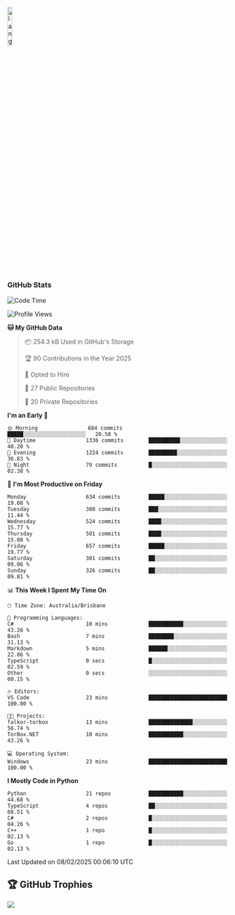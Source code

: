 <p align="left"><img width=15%" src="https://github.com/alansmathew/alansmathew/raw/master/lang.gif" alt="lang image here" /></p>

# <h3 align="left">GitHub Stats</h3>

<!--START_SECTION:waka-->
![Code Time](http://img.shields.io/badge/Code%20Time-556%20hrs%2012%20mins-blue)

![Profile Views](http://img.shields.io/badge/Profile%20Views-0-blue)

**🐱 My GitHub Data** 

> 📦 254.3 kB Used in GitHub's Storage 
 > 
> 🏆 90 Contributions in the Year 2025
 > 
> 💼 Opted to Hire
 > 
> 📜 27 Public Repositories 
 > 
> 🔑 20 Private Repositories 
 > 
**I'm an Early 🐤** 

```text
🌞 Morning                684 commits         █████░░░░░░░░░░░░░░░░░░░░   20.58 % 
🌆 Daytime                1336 commits        ██████████░░░░░░░░░░░░░░░   40.20 % 
🌃 Evening                1224 commits        █████████░░░░░░░░░░░░░░░░   36.83 % 
🌙 Night                  79 commits          █░░░░░░░░░░░░░░░░░░░░░░░░   02.38 % 
```
📅 **I'm Most Productive on Friday** 

```text
Monday                   634 commits         █████░░░░░░░░░░░░░░░░░░░░   19.08 % 
Tuesday                  380 commits         ███░░░░░░░░░░░░░░░░░░░░░░   11.44 % 
Wednesday                524 commits         ████░░░░░░░░░░░░░░░░░░░░░   15.77 % 
Thursday                 501 commits         ████░░░░░░░░░░░░░░░░░░░░░   15.08 % 
Friday                   657 commits         █████░░░░░░░░░░░░░░░░░░░░   19.77 % 
Saturday                 301 commits         ██░░░░░░░░░░░░░░░░░░░░░░░   09.06 % 
Sunday                   326 commits         ██░░░░░░░░░░░░░░░░░░░░░░░   09.81 % 
```


📊 **This Week I Spent My Time On** 

```text
🕑︎ Time Zone: Australia/Brisbane

💬 Programming Languages: 
C#                       10 mins             ███████████░░░░░░░░░░░░░░   43.26 % 
Bash                     7 mins              ████████░░░░░░░░░░░░░░░░░   31.13 % 
Markdown                 5 mins              ██████░░░░░░░░░░░░░░░░░░░   22.86 % 
TypeScript               0 secs              █░░░░░░░░░░░░░░░░░░░░░░░░   02.59 % 
Other                    0 secs              ░░░░░░░░░░░░░░░░░░░░░░░░░   00.15 % 

🔥 Editors: 
VS Code                  23 mins             █████████████████████████   100.00 % 

🐱‍💻 Projects: 
falkor-torbox            13 mins             ██████████████░░░░░░░░░░░   56.74 % 
TorBox.NET               10 mins             ███████████░░░░░░░░░░░░░░   43.26 % 

💻 Operating System: 
Windows                  23 mins             █████████████████████████   100.00 % 
```

**I Mostly Code in Python** 

```text
Python                   21 repos            ███████████░░░░░░░░░░░░░░   44.68 % 
TypeScript               4 repos             ██░░░░░░░░░░░░░░░░░░░░░░░   08.51 % 
C#                       2 repos             █░░░░░░░░░░░░░░░░░░░░░░░░   04.26 % 
C++                      1 repo              █░░░░░░░░░░░░░░░░░░░░░░░░   02.13 % 
Go                       1 repo              █░░░░░░░░░░░░░░░░░░░░░░░░   02.13 % 
```




 Last Updated on 08/02/2025 00:06:10 UTC
<!--END_SECTION:waka-->

## 🏆 GitHub Trophies

![](https://github-profile-trophy.vercel.app/?username=samh06&theme=discord&no-frame=true&no-bg=false&margin-w=4)
